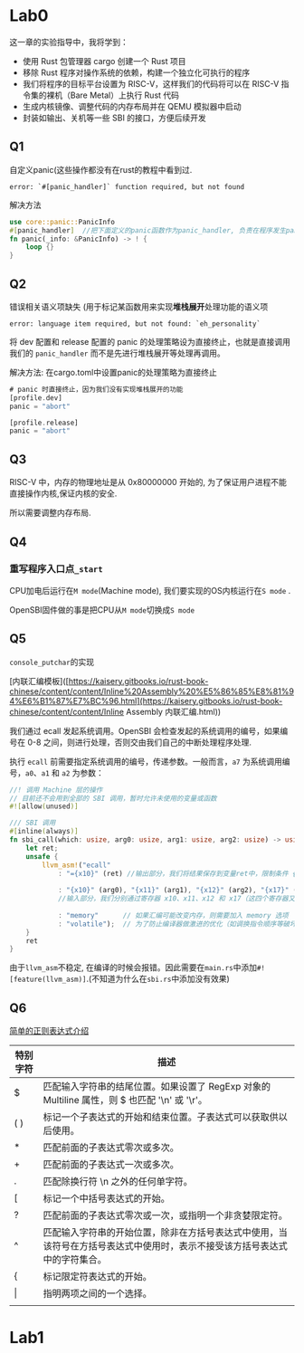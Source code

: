 # Lab0

这一章的实验指导中，我将学到：

- 使用 Rust 包管理器 cargo 创建一个 Rust 项目
- 移除 Rust 程序对操作系统的依赖，构建一个独立化可执行的程序
- 我们将程序的目标平台设置为 RISC-V，这样我们的代码将可以在 RISC-V 指令集的裸机（Bare Metal）上执行 Rust 代码
- 生成内核镜像、调整代码的内存布局并在 QEMU 模拟器中启动
- 封装如输出、关机等一些 SBI 的接口，方便后续开发

## Q1

自定义panic(这些操作都没有在rust的教程中看到过.

```
error: `#[panic_handler]` function required, but not found
```

解决方法

```rust
use core::panic::PanicInfo
#[panic_handler]  //把下面定义的panic函数作为panic_handler, 负责在程序发生panic时调用
fn panic(_info: &PanicInfo) -> ! {
    loop {}
}
```

## Q2

错误相关语义项缺失 (用于标记某函数用来实现**堆栈展开**处理功能的语义项

```
error: language item required, but not found: `eh_personality`
```

将 dev 配置和 release 配置的 panic 的处理策略设为直接终止，也就是直接调用我们的 `panic_handler` 而不是先进行堆栈展开等处理再调用。

解决方法: 在cargo.toml中设置panic的处理策略为直接终止

```rust
# panic 时直接终止，因为我们没有实现堆栈展开的功能
[profile.dev]
panic = "abort"

[profile.release]
panic = "abort"
```



## Q3

RISC-V 中，内存的物理地址是从 0x80000000 开始的, 为了保证用户进程不能直接操作内核,保证内核的安全.

所以需要调整内存布局.



## Q4

### 重写程序入口点`_start`

CPU加电后运行在`M mode`(Machine mode), 我们要实现的OS内核运行在`S mode` .

OpenSBI固件做的事是把CPU从`M mode`切换成`S mode` 





## Q5

`console_putchar`的实现

[内联汇编模板]([https://kaisery.gitbooks.io/rust-book-chinese/content/content/Inline%20Assembly%20%E5%86%85%E8%81%94%E6%B1%87%E7%BC%96.html](https://kaisery.gitbooks.io/rust-book-chinese/content/content/Inline Assembly 内联汇编.html))

我们通过 ecall 发起系统调用。OpenSBI 会检查发起的系统调用的编号，如果编号在 0-8 之间，则进行处理，否则交由我们自己的中断处理程序处理.

执行 `ecall` 前需要指定系统调用的编号，传递参数。一般而言，`a7` 为系统调用编号，`a0`、`a1` 和 `a2` 为参数：

```rust
//! 调用 Machine 层的操作
// 目前还不会用到全部的 SBI 调用，暂时允许未使用的变量或函数
#![allow(unused)]

/// SBI 调用
#[inline(always)]
fn sbi_call(which: usize, arg0: usize, arg1: usize, arg2: usize) -> usize {
    let ret;
    unsafe {
        llvm_asm!("ecall"
            : "={x10}" (ret) //输出部分，我们将结果保存到变量ret中，限制条件 {x10} 告诉编译器使用寄存器 x10（即 a0 寄存器），前面的 = 表明汇编代码会修改该寄存器并作为最后的返回值。
            
            : "{x10}" (arg0), "{x11}" (arg1), "{x12}" (arg2), "{x17}" (which)
            //输入部分，我们分别通过寄存器 x10、x11、x12 和 x17（这四个寄存器又名 a0、a1、a2 和 a7） 传入参数 arg0、arg1、arg2 和 which ，其中前三个参数分别代表接口可能所需的三个输入参数，最后一个 which 用来区分我们调用的是哪个接口（SBI Extension ID）。这里之所以提供三个输入参数是为了将所有接口囊括进去，对于某些接口有的输入参数是冗余的，比如 sbi_console_putchar 由于只需一个输入参数，它就只关心寄存器 a0 的值。
            
            : "memory"      // 如果汇编可能改变内存，则需要加入 memory 选项
            : "volatile");  // 为了防止编译器做激进的优化（如调换指令顺序等破坏 SBI 调用行为的优化）
    }
    ret
}
```

由于`llvm_asm`不稳定, 在编译的时候会报错。因此需要在`main.rs`中添加`#![feature(llvm_asm)]`.(不知道为什么在`sbi.rs`中添加没有效果)





## Q6

[简单的正则表达式介绍](https://www.runoob.com/regexp/regexp-syntax.html)

| 特别字符 | 描述                                                         |
| -------- | ------------------------------------------------------------ |
| $        | 匹配输入字符串的结尾位置。如果设置了 RegExp 对象的 Multiline 属性，则 \$ 也匹配 '\n' 或 '\r'。 |
| ( )      | 标记一个子表达式的开始和结束位置。子表达式可以获取供以后使用。 |
| *        | 匹配前面的子表达式零次或多次。                               |
| +        | 匹配前面的子表达式一次或多次。                               |
| .        | 匹配除换行符 \n 之外的任何单字符。                           |
| [        | 标记一个中括号表达式的开始。                                 |
| ?        | 匹配前面的子表达式零次或一次，或指明一个非贪婪限定符。       |
| ^        | 匹配输入字符串的开始位置，除非在方括号表达式中使用，当该符号在方括号表达式中使用时，表示不接受该方括号表达式中的字符集合。 |
| {        | 标记限定符表达式的开始。                                     |
| \|       | 指明两项之间的一个选择。                                     |
|          |                                                              |





# Lab1

